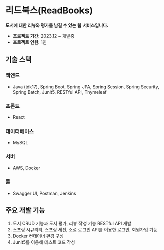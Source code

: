 # 리드북스(ReadBooks)

**도서에 대한 리뷰와 평가를 남길 수 있는 웹 서비스입니다.**

- **프로젝트 기간:** 2023.12 ~ 개발중
- **프로젝트 인원:** 1인

## 기술 스택
### 백엔드
- Java (jdk17), Spring Boot, Spring JPA, Spring Session, Spring Security, Spring Batch, Junit5, RESTful API, Thymeleaf

### 프론트
- React

### 데이터베이스
- MySQL

### 서버
- AWS, Docker

### 툴
- Swagger UI, Postman, Jenkins

## 주요 개발 기능
1. 도서 CRUD 기능과 도서 평가, 리뷰 작성 기능 RESTful API 개발
2. 스프링 시큐리티, 스프링 세션, 소셜 로그인 API를 이용한 로그인, 회원가입 기능
3. Docker 컨테이너 환경 구성
4. Junit5를 이용해 테스트 코드 작성
